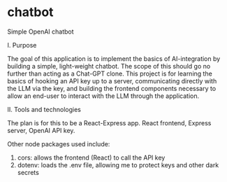 # chatbot
Simple OpenAI chatbot

I. Purpose

The goal of this application is to implement the basics of AI-integration by building a simple, light-weight chatbot. The scope of this should
go no further than acting as a Chat-GPT clone. This project is for learning the basics of hooking an API key up to a server, communicating directly
with the LLM via the key, and building the frontend components necessary to allow an end-user to interact with the LLM through the application.

II. Tools and technologies

The plan is for this to be a React-Express app. React frontend, Express server, OpenAI API key.

Other node packages used include:
1. cors: allows the frontend (React) to call the API key
2. dotenv: loads the .env file, allowing me to protect keys and other dark secrets
